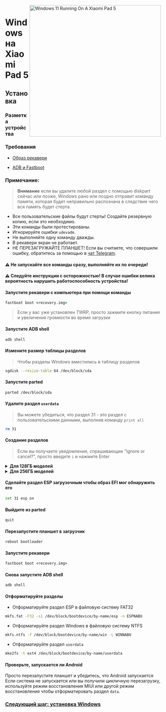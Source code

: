 ﻿<img align="right" src="https://raw.githubusercontent.com/erdilS/Port-Windows-11-Xiaomi-Pad-5/main/nabu.png" width="425" alt="Windows 11 Running On A Xiaomi Pad 5">


# Windows на Xiaomi Pad 5

## Установка

### Разметка устройства

### Требования

- [Образ рекавери](https://github.com/erdilS/Port-Windows-11-Xiaomi-Pad-5/releases/download/1.0/recovery.img)

- [ADB и Fastboot](https://developer.android.com/studio/releases/platform-tools)

### Примечание:
> **Внимание** если вы удалите любой раздел с помощью diskpart сейчас или позже, Windows рано или поздно отправит команду памяти, которая будет неправильно распознана в следствие чего вся память будет стерта.
- Все пользовательские файлы будут стерты! Создайте резервную копию, если это необходимо.
- Эти команды были протестированы.
- Игнорируйте ошибки `udevadm`.
- Не выполняйте одну команду дважды.
- В рекавери экран не работает.
- НЕ ПЕРЕЗАГРУЖАЙТЕ ПЛАНШЕТ! Если вы считаете, что совершили ошибку, обратитесь за помощью в [чат Telegram](https://t.me/nabuwoa).


#### ⚠️ Не запускайте все команды сразу, выполняйте их по очереди!

#### ⚠️ Следуйте инструкции с осторожностью! В случае ошибки велика вероятность нарушить работоспособность устройства!


#### Запустите рекавери с компьютера при помощи команды
```cmd
fastboot boot <recovery.img>
```
> Если у вас уже установлен TWRP, просто зажмите кнопку питания и увеличения громкости во время загрузки

#### Запустите ADB shell
```cmd
adb shell
```

#### Измените размер таблицы разделов
> Чтобы разделы Windows вместились в таблицу разделов
```sh
sgdisk --resize-table 64 /dev/block/sda
```

#### Запустите parted
```sh
parted /dev/block/sda
```

#### Удалите раздел `userdata`
> Вы можете убедиться, что раздел 31 - это раздел с пользовательскими данными, выполнив команду `print all`
```sh
rm 31
```

#### Создание разделов
> Если вы получаете уведомления, спрашивающие "Ignore or cancel?", просто введите `i` и нажмите Enter


<details>
<summary><b><strong>Для 128ГБ моделей</strong></b></summary>

- Создайте раздел ESP (хранит загрузчик Windows и файлы EFI)
```sh
mkpart esp fat32 10.9GB 11.4GB
```

- Создайте главный раздел, в который будет установлена Windows
```sh
mkpart win ntfs 11.4GB 70.2GB
```

- Создайте раздел для данных в Android
```sh
mkpart userdata ext4 70.2GB 126GB
```
  </summary>
</details>

<details>
<summary><b><strong>Для 256ГБ моделей</strong></b></summary>

- Создайте раздел ESP (хранит загрузчик Windows и файлы EFI)
```sh
mkpart esp fat32 10.9GB 11.4GB
```

- Создайте главный раздел, в который будет установлена Windows
```sh
mkpart win ntfs 11.4GB 120.8GB
```

- Создайте раздел для данных в Android
```sh
mkpart userdata ext4 120.8GB 254GB
```

  </summary>
</details>


#### Сделайте раздел ESP загрузочным чтобы образ EFI мог обнаружить его
```sh
set 31 esp on
```

#### Выйдите из parted
```sh
quit
```
#### Перезапустите планшет в загрузчик
```sh
reboot bootloader
```

#### Запустите рекавери
```cmd
fastboot boot <recovery.img>
```

#### Снова запустите ADB shell
```cmd
adb shell
```

#### Отформатируйте разделы
-  Отформатируйте раздел ESP в файловую систему FAT32
```sh
mkfs.fat -F32 -s1 /dev/block/bootdevice/by-name/esp -n ESPNABU
```

-  Отформатируйте раздел Windows в файловую систему NTFS
```sh
mkfs.ntfs -f /dev/block/bootdevice/by-name/win -L WINNABU
```

-  Отформатируйте раздел `userdata`
```sh
mke2fs -t ext4 /dev/block/bootdevice/by-name/userdata
```


#### Проверьте, запускается ли Android
Просто перезапустите планшет и убедитесь, что Android запускается Если система не запускается или вы получили цикличную перезагрузку, используйте режим восстановления MIUI или другой режим восстановления чтобы отформатировать раздел `data`.

### [Следующий шаг: установка Windows](/guide/Russian/install-ru.md)
